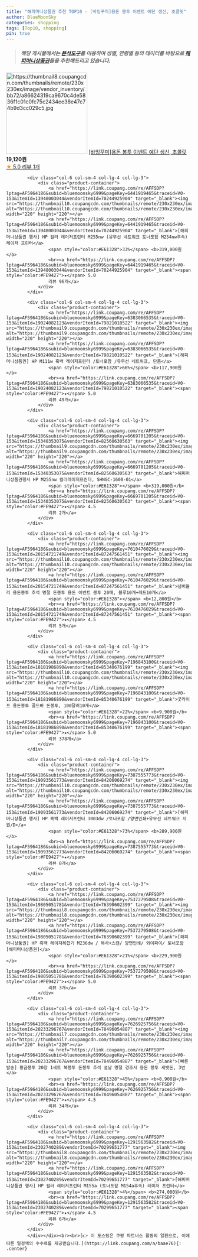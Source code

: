 ```yaml
---
title: "해피머니상품권 추천 TOP10 - [바잉꾸미]용돈 봉투 이벤트 예단 생신, 초콜릿"
author: BlueMoonSky
categories: shopping
tags: [Top10, shopping]
pin: true
---
```


> ##### 해당 게시물에서는 [**분석도구**](https://itemscout.io/)를 이용하여 **성별**, **연령별** 등의 데이터를 바탕으로 [**해피머니상품권**](https://link.coupang.com/a/baae76)들을 추천해드리고 있습니다.
<div class="container"><div class="row">
            <div class="col-6 col-sm-4 col-lg-4 col-lg-3">
                <div class="product-container">
                    <a href="https://link.coupang.com/re/AFFSDP?lptag=AF5964186&subid=bluemoonsky6999&pageKey=7683828125&traceid=V0-153&itemId=20529718942&vendorItemId=87679016916" target="_blank"><img src="https://thumbnail8.coupangcdn.com/thumbnails/remote/230x230ex/image/vendor_inventory/bb72/a86624319ca9670c4de5836f1c01c0fc75c2434ee38e47c74b9d3cc029c5.jpg" alt="https://thumbnail8.coupangcdn.com/thumbnails/remote/230x230ex/image/vendor_inventory/bb72/a86624319ca9670c4de5836f1c01c0fc75c2434ee38e47c74b9d3cc029c5.jpg" width="220" height="220"></a>
                    <a href="https://link.coupang.com/re/AFFSDP?lptag=AF5964186&subid=bluemoonsky6999&pageKey=7683828125&traceid=V0-153&itemId=20529718942&vendorItemId=87679016916" target="_blank">[바잉꾸미]용돈 봉투 이벤트 예단 생신, 초콜릿</a>
                    <span style="color:#E61328"></span> <b>19,120원</b>
                    <br><a href="https://link.coupang.com/re/AFFSDP?lptag=AF5964186&subid=bluemoonsky6999&pageKey=7683828125&traceid=V0-153&itemId=20529718942&vendorItemId=87679016916" target="_blank"><span style="color:#FE9427">★</span> 5.0
                    리뷰 1개</a>
                </div>
            </div>
            
            <div class="col-6 col-sm-4 col-lg-4 col-lg-3">
                <div class="product-container">
                    <a href="https://link.coupang.com/re/AFFSDP?lptag=AF5964186&subid=bluemoonsky6999&pageKey=6441919465&traceid=V0-153&itemId=13948003044&vendorItemId=70244925904" target="_blank"><img src="https://thumbnail10.coupangcdn.com/thumbnails/remote/230x230ex/image/vendor_inventory/9b77/2c1039e35e530d70fc118ffad3bb295cca70c9447ef02cddc7116bdd69e0.jpg" alt="https://thumbnail10.coupangcdn.com/thumbnails/remote/230x230ex/image/vendor_inventory/9b77/2c1039e35e530d70fc118ffad3bb295cca70c9447ef02cddc7116bdd69e0.jpg" width="220" height="220"></a>
                    <a href="https://link.coupang.com/re/AFFSDP?lptag=AF5964186&subid=bluemoonsky6999&pageKey=6441919465&traceid=V0-153&itemId=13948003044&vendorItemId=70244925904" target="_blank">[해피머니상품권 행사] HP 컬러 레이저프린터 M255nw (유무선 네트워크 토너포함 M254nw후속) 레이저 프린터</a>
                    <span style="color:#E61328">33%</span> <b>319,000원</b>
                    <br><a href="https://link.coupang.com/re/AFFSDP?lptag=AF5964186&subid=bluemoonsky6999&pageKey=6441919465&traceid=V0-153&itemId=13948003044&vendorItemId=70244925904" target="_blank"><span style="color:#FE9427">★</span> 5.0
                    리뷰 96개</a>
                </div>
            </div>
            
            <div class="col-6 col-sm-4 col-lg-4 col-lg-3">
                <div class="product-container">
                    <a href="https://link.coupang.com/re/AFFSDP?lptag=AF5964186&subid=bluemoonsky6999&pageKey=6383066535&traceid=V0-153&itemId=19024082123&vendorItemId=79821010522" target="_blank"><img src="https://thumbnail9.coupangcdn.com/thumbnails/remote/230x230ex/image/vendor_inventory/ae31/73f5df065e37a7b9bc3871996067b360f8042ddef23104715ea62f68a5a1.jpg" alt="https://thumbnail9.coupangcdn.com/thumbnails/remote/230x230ex/image/vendor_inventory/ae31/73f5df065e37a7b9bc3871996067b360f8042ddef23104715ea62f68a5a1.jpg" width="220" height="220"></a>
                    <a href="https://link.coupang.com/re/AFFSDP?lptag=AF5964186&subid=bluemoonsky6999&pageKey=6383066535&traceid=V0-153&itemId=19024082123&vendorItemId=79821010522" target="_blank">[해피머니상품권] HP M111w 흑백 레이저프린터 /토너포함 /유무선 네트워크, 단품</a>
                    <span style="color:#E61328">66%</span> <b>117,900원</b>
                    <br><a href="https://link.coupang.com/re/AFFSDP?lptag=AF5964186&subid=bluemoonsky6999&pageKey=6383066535&traceid=V0-153&itemId=19024082123&vendorItemId=79821010522" target="_blank"><span style="color:#FE9427">★</span> 5.0
                    리뷰 49개</a>
                </div>
            </div>
            
            <div class="col-6 col-sm-4 col-lg-4 col-lg-3">
                <div class="product-container">
                    <a href="https://link.coupang.com/re/AFFSDP?lptag=AF5964186&subid=bluemoonsky6999&pageKey=6669701205&traceid=V0-153&itemId=15340353075&vendorItemId=82560630563" target="_blank"><img src="https://thumbnail9.coupangcdn.com/thumbnails/remote/230x230ex/image/vendor_inventory/d7d4/cd3308f0cf816991a6dff5723f2351c804e4b3bac20158ab1290343b0ba1.jpg" alt="https://thumbnail9.coupangcdn.com/thumbnails/remote/230x230ex/image/vendor_inventory/d7d4/cd3308f0cf816991a6dff5723f2351c804e4b3bac20158ab1290343b0ba1.jpg" width="220" height="220"></a>
                    <a href="https://link.coupang.com/re/AFFSDP?lptag=AF5964186&subid=bluemoonsky6999&pageKey=6669701205&traceid=V0-153&itemId=15340353075&vendorItemId=82560630563" target="_blank">해피머니상품권행사 HP M255nw 컬러레이저프린터, SHNGC-1600-01</a>
                    <span style="color:#E61328"></span> <b>319,000원</b>
                    <br><a href="https://link.coupang.com/re/AFFSDP?lptag=AF5964186&subid=bluemoonsky6999&pageKey=6669701205&traceid=V0-153&itemId=15340353075&vendorItemId=82560630563" target="_blank"><span style="color:#FE9427">★</span> 4.5
                    리뷰 2개</a>
                </div>
            </div>
            
            <div class="col-6 col-sm-4 col-lg-4 col-lg-3">
                <div class="product-container">
                    <a href="https://link.coupang.com/re/AFFSDP?lptag=AF5964186&subid=bluemoonsky6999&pageKey=7610476029&traceid=V0-153&itemId=20154721749&vendorItemId=87247561451" target="_blank"><img src="https://thumbnail10.coupangcdn.com/thumbnails/remote/230x230ex/image/vendor_inventory/2460/f731faeb2d4b35b4b780f15ea4cc7b49dc6efd4b6d47dbd4d2a12db284c1.JPG" alt="https://thumbnail10.coupangcdn.com/thumbnails/remote/230x230ex/image/vendor_inventory/2460/f731faeb2d4b35b4b780f15ea4cc7b49dc6efd4b6d47dbd4d2a12db284c1.JPG" width="220" height="220"></a>
                    <a href="https://link.coupang.com/re/AFFSDP?lptag=AF5964186&subid=bluemoonsky6999&pageKey=7610476029&traceid=V0-153&itemId=20154721749&vendorItemId=87247561451" target="_blank">넘버올리 용돈봉투 추석 명절 돈봉투 용돈 이벤트 봉투 20매, 블루10개+레드10개</a>
                    <span style="color:#E61328"></span> <b>12,800원</b>
                    <br><a href="https://link.coupang.com/re/AFFSDP?lptag=AF5964186&subid=bluemoonsky6999&pageKey=7610476029&traceid=V0-153&itemId=20154721749&vendorItemId=87247561451" target="_blank"><span style="color:#FE9427">★</span> 4.5
                    리뷰 5개</a>
                </div>
            </div>
            
            <div class="col-6 col-sm-4 col-lg-4 col-lg-3">
                <div class="product-container">
                    <a href="https://link.coupang.com/re/AFFSDP?lptag=AF5964186&subid=bluemoonsky6999&pageKey=7196843100&traceid=V0-153&itemId=18181986890&vendorItemId=85340676199" target="_blank"><img src="https://thumbnail10.coupangcdn.com/thumbnails/remote/230x230ex/image/vendor_inventory/146e/378edab8aac5efb7dfee6740512e6a34c482f8a4247d1c286e130382e5eb.jpg" alt="https://thumbnail10.coupangcdn.com/thumbnails/remote/230x230ex/image/vendor_inventory/146e/378edab8aac5efb7dfee6740512e6a34c482f8a4247d1c286e130382e5eb.jpg" width="220" height="220"></a>
                    <a href="https://link.coupang.com/re/AFFSDP?lptag=AF5964186&subid=bluemoonsky6999&pageKey=7196843100&traceid=V0-153&itemId=18181986890&vendorItemId=85340676199" target="_blank">굿라이프 용돈봉투 골드바 돈봉투, 100달러10개</a>
                    <span style="color:#E61328">22%</span> <b>9,900원</b>
                    <br><a href="https://link.coupang.com/re/AFFSDP?lptag=AF5964186&subid=bluemoonsky6999&pageKey=7196843100&traceid=V0-153&itemId=18181986890&vendorItemId=85340676199" target="_blank"><span style="color:#FE9427">★</span> 5.0
                    리뷰 378개</a>
                </div>
            </div>
            
            <div class="col-6 col-sm-4 col-lg-4 col-lg-3">
                <div class="product-container">
                    <a href="https://link.coupang.com/re/AFFSDP?lptag=AF5964186&subid=bluemoonsky6999&pageKey=7387555773&traceid=V0-153&itemId=19093561773&vendorItemId=84206069274" target="_blank"><img src="https://thumbnail10.coupangcdn.com/thumbnails/remote/230x230ex/image/vendor_inventory/58c5/2102b2924e5b9f9245b5c5c286612607268f6117bfbf78ca8723bf8b20ca.jpg" alt="https://thumbnail10.coupangcdn.com/thumbnails/remote/230x230ex/image/vendor_inventory/58c5/2102b2924e5b9f9245b5c5c286612607268f6117bfbf78ca8723bf8b20ca.jpg" width="220" height="220"></a>
                    <a href="https://link.coupang.com/re/AFFSDP?lptag=AF5964186&subid=bluemoonsky6999&pageKey=7387555773&traceid=V0-153&itemId=19093561773&vendorItemId=84206069274" target="_blank">[해피머니상품권 행사] HP 흑백 레이저프린터 3003dw /토너포함 /양면인쇄+유무선 네트워크 지원/D</a>
                    <span style="color:#E61328">73%</span> <b>289,900원</b>
                    <br><a href="https://link.coupang.com/re/AFFSDP?lptag=AF5964186&subid=bluemoonsky6999&pageKey=7387555773&traceid=V0-153&itemId=19093561773&vendorItemId=84206069274" target="_blank"><span style="color:#FE9427">★</span> 
                    리뷰 0개</a>
                </div>
            </div>
            
            <div class="col-6 col-sm-4 col-lg-4 col-lg-3">
                <div class="product-container">
                    <a href="https://link.coupang.com/re/AFFSDP?lptag=AF5964186&subid=bluemoonsky6999&pageKey=7537279508&traceid=V0-153&itemId=19805051781&vendorItemId=76390602399" target="_blank"><img src="https://thumbnail8.coupangcdn.com/thumbnails/remote/230x230ex/image/vendor_inventory/5ad4/7e44d308aa7c1fb18449d10bf84da4b1a1db62a00f889b74cc72b36a74f4.jpg" alt="https://thumbnail8.coupangcdn.com/thumbnails/remote/230x230ex/image/vendor_inventory/5ad4/7e44d308aa7c1fb18449d10bf84da4b1a1db62a00f889b74cc72b36a74f4.jpg" width="220" height="220"></a>
                    <a href="https://link.coupang.com/re/AFFSDP?lptag=AF5964186&subid=bluemoonsky6999&pageKey=7537279508&traceid=V0-153&itemId=19805051781&vendorItemId=76390602399" target="_blank">[해피머니상품권] HP 흑백 레이저복합기 M236dw / 복사+스캔/ 양면인쇄/ 와이파이/ 토너포함 [해피머니상품권]</a>
                    <span style="color:#E61328">21%</span> <b>229,900원</b>
                    <br><a href="https://link.coupang.com/re/AFFSDP?lptag=AF5964186&subid=bluemoonsky6999&pageKey=7537279508&traceid=V0-153&itemId=19805051781&vendorItemId=76390602399" target="_blank"><span style="color:#FE9427">★</span> 5.0
                    리뷰 3개</a>
                </div>
            </div>
            
            <div class="col-6 col-sm-4 col-lg-4 col-lg-3">
                <div class="product-container">
                    <a href="https://link.coupang.com/re/AFFSDP?lptag=AF5964186&subid=bluemoonsky6999&pageKey=7626925756&traceid=V0-153&itemId=20233296767&vendorItemId=78496054887" target="_blank"><img src="https://thumbnail7.coupangcdn.com/thumbnails/remote/230x230ex/image/vendor_inventory/4909/65c05e037f43e383a5321cfbc8b2a7fdfa2d1e396c770fa99f264b394e31.png" alt="https://thumbnail7.coupangcdn.com/thumbnails/remote/230x230ex/image/vendor_inventory/4909/65c05e037f43e383a5321cfbc8b2a7fdfa2d1e396c770fa99f264b394e31.png" width="220" height="220"></a>
                    <a href="https://link.coupang.com/re/AFFSDP?lptag=AF5964186&subid=bluemoonsky6999&pageKey=7626925756&traceid=V0-153&itemId=20233296767&vendorItemId=78496054887" target="_blank">[빠른발송] 황금봉투 20장 1세트 복봉투 돈봉투 추석 설날 명절 경조사 용돈 봉투 세뱃돈, 3번</a>
                    <span style="color:#E61328">45%</span> <b>8,900원</b>
                    <br><a href="https://link.coupang.com/re/AFFSDP?lptag=AF5964186&subid=bluemoonsky6999&pageKey=7626925756&traceid=V0-153&itemId=20233296767&vendorItemId=78496054887" target="_blank"><span style="color:#FE9427">★</span> 4.5
                    리뷰 34개</a>
                </div>
            </div>
            
            <div class="col-6 col-sm-4 col-lg-4 col-lg-3">
                <div class="product-container">
                    <a href="https://link.coupang.com/re/AFFSDP?lptag=AF5964186&subid=bluemoonsky6999&pageKey=1291563582&traceid=V0-153&itemId=2302740289&vendorItemId=70299651777" target="_blank"><img src="https://thumbnail8.coupangcdn.com/thumbnails/remote/230x230ex/image/vendor_inventory/6db8/6f46b8e6f38325637fb9a88616417d7fbe7432b444d48e2a205f7c365bab.jpg" alt="https://thumbnail8.coupangcdn.com/thumbnails/remote/230x230ex/image/vendor_inventory/6db8/6f46b8e6f38325637fb9a88616417d7fbe7432b444d48e2a205f7c365bab.jpg" width="220" height="220"></a>
                    <a href="https://link.coupang.com/re/AFFSDP?lptag=AF5964186&subid=bluemoonsky6999&pageKey=1291563582&traceid=V0-153&itemId=2302740289&vendorItemId=70299651777" target="_blank">[해피머니상품권 행사] HP 컬러 레이저프린터 M155a (토너포함 M154a후속) 레이저 프린터</a>
                    <span style="color:#E61328">4%</span> <b>274,000원</b>
                    <br><a href="https://link.coupang.com/re/AFFSDP?lptag=AF5964186&subid=bluemoonsky6999&pageKey=1291563582&traceid=V0-153&itemId=2302740289&vendorItemId=70299651777" target="_blank"><span style="color:#FE9427">★</span> 4.5
                    리뷰 6개</a>
                </div>
            </div>
            </div></div><br><br>[👉 이 포스팅은 쿠팡 파트너스 활동의 일환으로, 이에 따른 일정액의 수수료를 제공받습니다.](https://link.coupang.com/a/baae76){: .center}